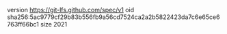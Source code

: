 version https://git-lfs.github.com/spec/v1
oid sha256:5ac9779cf29b83b556fb9a56cd7524ca2a2b5822423da7c6e65ce6763ff66bc1
size 2021
